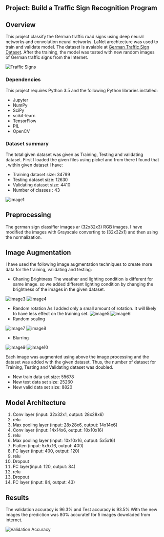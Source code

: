 ## Project: Build a Traffic Sign Recognition Program

Overview
---
This project classify the German traffic road signs using deep neural networks and convolution neural networks. LaNet arechtecture was used to train and validate model. The dataset is avaiable at [German Traffic Sign Dataset](http://benchmark.ini.rub.de/?section=gtsrb&subsection=dataset). After the training, the model was tested with new random images of German traffic signs from the Internet.

![Traffic Signs](1.png)



### Dependencies
This project requires Python 3.5 and the following Python libraries installed:

* Jupyter
* NumPy
* SciPy
* scikit-learn
* TensorFlow
* PIL
* OpenCV

### Dataset summary
The total given dataset was given as Training, Testing and validating dataset. First I loaded the given files using pickel and from there I found that , within given dataset I have: 
* Training dataset size: 34799
* Testing dataset size: 12630
* Validating dataset size: 4410
* Number of classes : 43

![image1](number_of_given_example.png)

Preprocessing
---
The german sign classifier images ar (32x32x3) RGB images. I have modified the images with Grayscale converting to (32x32x1) and then using the normalization.


Image Augmentation
---
I have used the following image augmentation techniques to create more data for the training, validating and testing:
* Chaning Brightness
  The weather and lighting condition is different for same image. so we added different lighting condition by changing the brightness of the  images in the given dataset.
  
![image3](brightness1.png)
![image4](brightness.png)
* Random rotation
As I added only a small amount of rotation. It will likely to have less effect on the training set.
![image5](rotation1.png)
![image6](rotation2.png)
* Random scaling

![image7](scale1.png)
![image8](scale2.png)
* Blurring

![image9](blur1.png)
![image10](blur2.png)

Each image was augmented using above the image processing and the dataset was added with the given dataset. Thus, the number of dataset for Training, Testing and Validating dataset was doubled. 
* New train data set size: 55678
* New test data set size: 25260
* New valid data set size: 8820

Model Architecture
---
1. Conv layer (input: 32x32x1, output: 28x28x6)
2. relu
3. Max pooling layer (input: 28x28x6, output: 14x14x6)
4. Conv layer (input: 14x14x6, output: 10x10x16)
5. relu
6. Max pooling layer (input: 10x10x16, output: 5x5x16)
7. Flatten (input: 5x5x16, output: 400)
8. FC layer (input: 400, output: 120)
9. relu
10. Dropout
11. FC layer(input: 120, output: 84)
12. relu
13. Dropout
14. FC layer (input: 84, output: 43)


Results
---
The validation accuracy is 96.3% and Test accuracy is 93.5%
With the new images the prediction was 80% accuratef for 5 images downladed from internet.


![Validation Accuracy](validation_accuracy.png)

